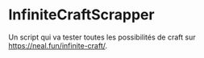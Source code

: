 # InfiniteCraftScrapper
Un script qui va tester toutes les possibilités de craft sur https://neal.fun/infinite-craft/.
